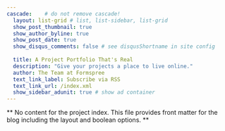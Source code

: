 ```yaml
---
cascade:    # do not remove cascade!
  layout: list-grid # list, list-sidebar, list-grid
  show_post_thumbnail: true
  show_author_byline: true
  show_post_date: true
  show_disqus_comments: false # see disqusShortname in site config
  
  title: A Project Portfolio That's Real
  description: "Give your projects a place to live online."
  author: The Team at Formspree
  text_link_label: Subscribe via RSS
  text_link_url: /index.xml
  show_sidebar_adunit: true # show ad container
---
```


** No content for the project index. This file provides front matter for the blog including the layout and boolean options. **
